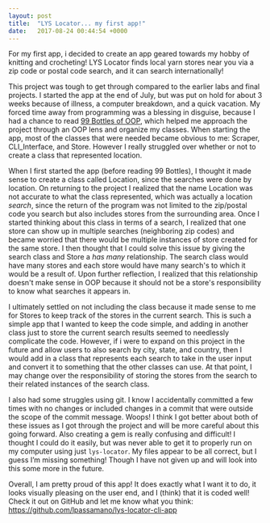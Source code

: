 ```yaml
---
layout: post
title:  "LYS Locator... my first app!"
date:   2017-08-24 00:44:54 +0000
---
```



For my first app, i decided to create an app geared towards my hobby of knitting and crocheting! LYS Locator finds local yarn stores near you via a zip code or postal code search, and it can search internationally!

This project was tough to get through compared to the earlier labs and final projects. I started the app at the end of July, but was put on hold for about 3 weeks because of illness, a computer breakdown, and a quick vacation. My forced time away from programming was a blessing in disguise, because I had a chance to read [99 Bottles of OOP](https://www.sandimetz.com/99bottles/), which helped me approach the project through an OOP lens and organize my classes. When starting the app, most of the classes that were needed became obvious to me: Scraper, CLI_Interface, and Store. However I really struggled over whether or not to create a class that represented location. 

When I first started the app (before reading 99 Bottles), I thought it made sense to create a class called Location, since the searches were done by location. On returning to the project I realized that the name Location was not accurate to what the class represented, which was actually a location *search*, since the return of the program was not limited to the zip/postal code you search but also includes stores from the surrounding area. Once I started thinking about this class in terms of a search, I realized that one store can show up in multiple searches (neighboring zip codes) and became worried that there would be multiple instances of store created for the same store. I then thought that I could solve this issue by giving the search class and Store a *has many* relationship. The search class would have many stores and each store would have many search's to which it would be a result of. Upon further reflection, I realized that this relationship doesn't make sense in OOP because it should not be a store's responsibility to know what searches it appears in. 

I ultimately settled on not including the class because it made sense to me for Stores to keep track of the stores in the current search. This is such a simple app that I wanted to keep the code simple, and adding in another class just to store the current search results seemed to needlessly complicate the code. However, if i were to expand on this project in the future and allow users to also search by city, state, and country, then I would add in a class that represents each search to take in the user input and convert it to something that the other classes can use. At that point, I may change over the responsibility of storing the stores from the search to their related instances of the search class. 

I also had some struggles using git. I know I accidentally committed a few times with no changes or included changes in a commit that were outside the scope of the commit message. Woops! I think I got better about both of these issues as I got through the project and will be more careful about this going forward. 
Also creating a gem is really confusing and difficult! I thought I could do it easily, but was never able to get it to properly run on my computer using just `lys-locator`. My files appear to be all correct, but I guess I’m missing something! Though I have not given up and will look into this some more in the future. 

Overall, I am pretty proud of this app! It does exactly what I want it to do, it looks visually pleasing on the user end, and I (think) that it is coded well! Check it out on GitHub and let me know what you think: https://github.com/lpassamano/lys-locator-cli-app
